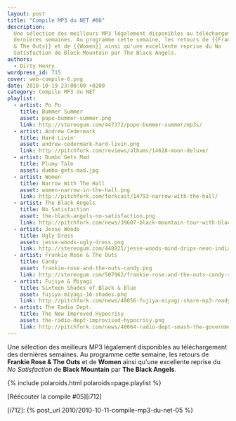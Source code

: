 ```yaml
---
layout: post
title: "Compile MP3 du NET #06"
description:
  Une sélection des meilleurs MP3 légalement disponibles au téléchargement des
  dernières semaines. Au programme cette semaine, les retours de {{Frankie Rose
  & The Outs}} et de {{Women}} ainsi qu'une excellente reprise du No
  Satisfaction de Black Mountain par The Black Angels.
authors:
  - Dirty Henry
wordpress_id: 715
cover: web-compile-6.png
date: 2010-10-19 23:00:00 +0200
category: Compile MP3 du NET
playlist:
  - artist: Po Po
    title: Bummer Summer
    asset: popo-bummer-summer.png
    link: http://stereogum.com/447372/popo-bummer-summer/mp3s/
  - artist: Andrew Cedermark
    title: Hard Livin'
    asset: andrew-cedermark-hard-livin.png
    link: http://pitchfork.com/reviews/albums/14628-moon-deluxe/
  - artist: Dumbo Gets Mad
    title: Plumy Tale
    asset: dumbo-gets-mad.jpg
  - artist: Women
    title: Narrow With The Hall
    asset: women-narrow-in-the-hall.png
    link: http://pitchfork.com/forkcast/14793-narrow-with-the-hall/
  - artist: The Black Angels
    title: No Satisfaction
    asset: the-black-angels-no-satisfaction.png
    link: http://pitchfork.com/news/39607-black-mountain-tour-with-black-angels/
  - artist: Jesse Woods
    title: Ugly Dress
    asset: jesse-woods-ugly-dress.png
    link: http://stereogum.com/448821/jesse-woods-mind-drips-neon-indian-cover/mp3s/
  - artist: Frankie Rose & The Outs
    title: Candy
    asset: frankie-rose-and-the-outs-candy.png
    link: http://stereogum.com/507962/frankie-rose-and-the-outs-candy-stereogum-premiere/mp3s/
  - artist: Fujiya & Miyagi
    title: Sixteen Shades of Black & Blue
    asset: fujiya-miyagi-16-shades.png
    link: http://pitchfork.com/news/40056-fujiya-miyagi-share-mp3-ready-new-album/
  - artist: The Radio Dept.
    title: The New Improved Hypocrisy
    asset: the-radio-dept-improvised-hypocrisy.png
    link: http://pitchfork.com/news/40064-radio-dept-smash-the-government-on-new-song/
---
```


Une sélection des meilleurs MP3 légalement disponibles au téléchargement des
dernières semaines. Au programme cette semaine, les retours de **Frankie Rose &
The Outs** et de **Women** ainsi qu'une excellente reprise du _No Satisfaction_
de **Black Mountain** par **The Black Angels**.

{% include polaroids.html polaroids=page.playlist %}

[Réécouter la compile #05][i712]

[i712]: {% post_url 2010/2010-10-11-compile-mp3-du-net-05 %}
